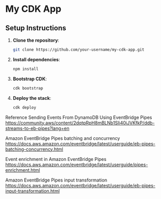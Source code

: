 # My CDK App

## Setup Instructions

1. **Clone the repository**:
   ```bash
   git clone https://github.com/your-username/my-cdk-app.git


2. **Install dependencies**:
   ```bash
   npm install


3. **Bootstrap CDK**:
   ```bash
   cdk bootstrap


4. **Deploy the stack**:
   ```bash
   cdk deploy


Reference
Sending Events From DynamoDB Using EventBridge Pipes
https://community.aws/content/2dqtpRpH8mBLNb1SIi40iJVKfkP/ddb-streams-to-eb-pipes?lang=en

Amazon EventBridge Pipes batching and concurrency
https://docs.aws.amazon.com/eventbridge/latest/userguide/eb-pipes-batching-concurrency.html

Event enrichment in Amazon EventBridge Pipes
https://docs.aws.amazon.com/eventbridge/latest/userguide/pipes-enrichment.html

Amazon EventBridge Pipes input transformation
https://docs.aws.amazon.com/eventbridge/latest/userguide/eb-pipes-input-transformation.html

